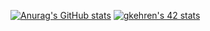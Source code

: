 [![Anurag's GitHub stats](https://github-readme-stats.vercel.app/api?username=gkehren&count_private=true&show_icons=true)](https://github.com/anuraghazra/github-readme-stats)
[![gkehren's 42 stats](https://badge42.vercel.app/api/v2/cl6wwb2ar00160gl0qdo3e7nu/stats?cursusId=21&coalitionId=47)](https://github.com/JaeSeoKim/badge42)

<!--
**gkehren/gkehren** is a ✨ _special_ ✨ repository because its `README.md` (this file) appears on your GitHub profile.

Here are some ideas to get you started:

- 🔭 I’m currently working on ...
- 🌱 I’m currently learning ...
- 👯 I’m looking to collaborate on ...
- 🤔 I’m looking for help with ...
- 💬 Ask me about ...
- 📫 How to reach me: ...
- 😄 Pronouns: ...
- ⚡ Fun fact: ...
-->

